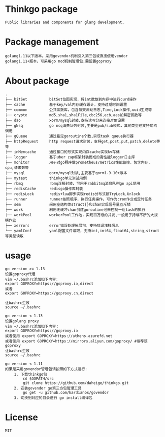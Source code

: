 # Thinkgo package

    Public libraries and components for glang development.

# Package management

    golang1.11以下版本，采用govendor机制引入第三包或直接使用vendor
    golang1.11+版本，可采用go mod机制管理包,需设置goproxy

# About package

    .
    ├── bitSet          bitSet位图实现，将int数放到内存中进行curd操作
    ├── cache           基于key/val内存缓存设计，支持过期时间设置
    ├── common          公共函数库，包含每天流动日志,Time,Lock操作,uuid生成等
    ├── crypto          md5,sha1,sha1File,cbc256,ecb,aes加解密函数等
    ├── dao             xorm/mysql封装,支持读写分离连接对象设置
    ├── gNsq            go nsq消费队列封装,主要是pub/sub模式，其他类型也支持句柄调用
    ├── gQueue          通过指定goroutine个数,实现task queue执行器
    ├── httpRequest     http request请求封装，支持get,post,put,patch,delete等等
    ├── inMemcache      通过接口的形式实现内存cache实现kv存储
    ├── logger          基于uber zap框架封装而成的高性能logger日志库
    ├── monitor         用于对go程序做prometheus/metrics性能监控，包含内存，cpu,请求数等
    ├── mysql           gorm/mysql封装,主要基于gorm1.9.10+版本
    ├── mytest          thinkgo单元测试用例
    ├── rbmq            rbmq连接封装，可用于rabbitmq消息队列go api使用
    ├── redisCache      redisgo操作库封装
    ├── redisLock       redis+lua脚步实现redis分布式锁TryLock,Unlock
    ├── runner          runner按照顺序，执行任务操作，可作为cron作业或定时任务
    ├── sem             采用空结构体struct{}和chan实现信号量互斥锁
    ├── work            利用无缓冲chan创建goroutine池来控制一组task的执行
    ├── workPool        workerPool工作池，实现百万级的并发,一般用于持续不断的大规模作业
    ├── xerrors         error错误处理拓展包，支持错误堆栈信息
    └── yamlConf        yaml配置文件读取，支持int,int64,float64,string,struct等类型读取

# usage

    go version >= 1.13
    设置goproxy代理
    vim ~/.bashrc添加如下内容:
    export GOPROXY=https://goproxy.io,direct
    或者
    export GOPROXY=https://goproxy.cn,direct

    让bashrc生效
    source ~/.bashrc

    go version < 1.13
    设置golang proxy
    vim ~/.bashrc添加如下内容：
    export GOPROXY=https://goproxy.io
    或者使用 export GOPROXY=https://athens.azurefd.net
    或者使用 export GOPROXY=https://mirrors.aliyun.com/goproxy/ #推荐该goproxy
    让bashrc生效
    source ~/.bashrc

    go version < 1.11
    如果是采用govendor管理包请按照如下方式进行：
        1. 下载thinkgo包
            cd $GOPATH/src
            git clone https://github.com/daheige/thinkgo.git
        2. 安装govendor go第三方包管理工具
            go get -u github.com/kardianos/govendor
        3. 切换到对应的目录进行 go install编译包

# License

    MIT
